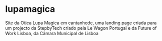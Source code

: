 # lupamagica

Site da Otica Lupa Magica em cantanhede, 
uma landing page criada para um projecto da StepbyTech 
criado pela Le Wagon Portugal e da Future of Work Lisboa, da Câmara Municipal de Lisboa

